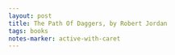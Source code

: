 ```yaml
---
layout: post
title: The Path Of Daggers, by Robert Jordan
tags: books
notes-marker: active-with-caret
---
```

